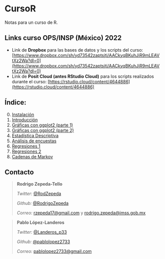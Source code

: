 # CursoR
Notas para un curso de R.

## Links curso OPS/INSP (México) 2022

+ Link de **Dropbox** para las bases de datos y los scripts del curso: [https://www.dropbox.com/sh/yd73542zaptsjti/AACkyqBKuhJiR9mLEAVtXz2Wa?dl=0](https://www.dropbox.com/sh/yd73542zaptsjti/AACkyqBKuhJiR9mLEAVtXz2Wa?dl=0)
+ Link de **Posit Cloud (antes RStudio Cloud)** para los scripts realizados durante el curso: [https://rstudio.cloud/content/4644886](https://rstudio.cloud/content/4644886)

## Índice:
0. [Instalación](https://rodrigozepeda.github.io/CursoR/Instalacion.html)
1. [Introducción](https://rodrigozepeda.github.io/CursoR/Introducción_a_R.html)
2. [Gráficas con ggplot2 (parte 1)](https://rodrigozepeda.github.io/CursoR/Gr%C3%A1ficas_con_ggplot2_parte_1.html)
3. [Gráficas con ggplot2 (parte 2)](https://rodrigozepeda.github.io/CursoR/Graficaci%C3%B3n_con_gglot2.html)
3. [Estadística Descriptiva](https://rodrigozepeda.github.io/CursoR/Estadística_Descriptiva.html)
4. [Análisis de encuestas](https://rodrigozepeda.github.io/CursoR/AnalisisEncuestas.html)
4. [Regresiones 1](https://rodrigozepeda.github.io/CursoR/Regresiones1.html)
5. [Regresiones 2](https://rodrigozepeda.github.io/CursoR/Regresiones2.html)
6. [Cadenas de Markov](https://rodrigozepeda.github.io/CursoR/Cadenas_de_Markov.html)

## Contacto

> **Rodrigo Zepeda-Tello**
> 
> _Twitter:_ [@RodZepeda](https://twitter.com/RodZepeda)
>
> _Github:_ [@RodrigoZepeda](https://github.com/RodrigoZepeda/)
>
> _Correo:_ [rzepeda17@gmail.com](mailto:rzepeda17@gmail.com) y [rodrigo.zepeda@imss.gob.mx](mailto:rodrigo.zepeda@imss.gob.mx)




> **Pablo López-Landeros**
> 
> _Twitter:_ [@Landeros_p33](https://twitter.com/Landeros_p33)
>
> _Github:_ [@pablolopez2733](https://github.com/pablolopez2733/)
>
> _Correo:_ [pablolopez2733@gmail.com](mailto:pablolopez2733@gmail.com)


